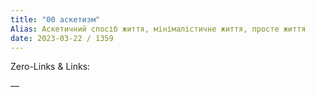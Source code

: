 ```yaml
---
title: "00 аскетизм"
Alias: Аскетичний спосіб життя, мінімалістичне життя, просте життя
date: 2023-03-22 / 1359  
---
```

Zero-Links & Links:  


—  
